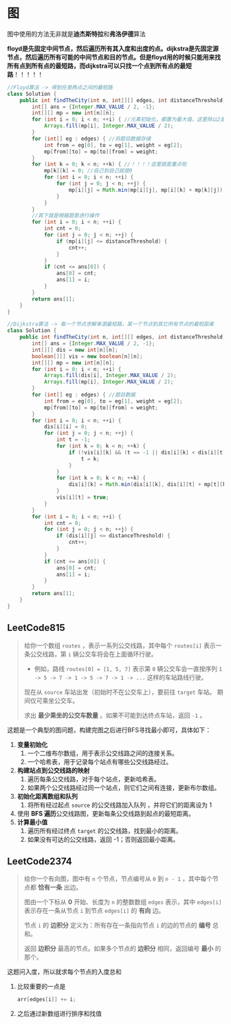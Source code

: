 # 图

图中使用的方法无非就是**迪杰斯特拉**和**弗洛伊德**算法

**floyd是先固定中间节点，然后遍历所有其入度和出度的点。dijkstra是先固定源节点，然后遍历所有可能的中间节点和目的节点。但是floyd用的时候只能用来找所有点到所有点的最短路，而dijkstra可以只找一个点到所有点的最短路**！！！！！

```java
//Floyd算法 -> 得到任意两点之间的最短路
class Solution {
    public int findTheCity(int n, int[][] edges, int distanceThreshold) {
        int[] ans = {Integer.MAX_VALUE / 2, -1};
        int[][] mp = new int[n][n];
        for (int i = 0; i < n; ++i) { //元素初始化，都置为最大值，这里除以2是因为要进行相加，防止溢出
            Arrays.fill(mp[i], Integer.MAX_VALUE / 2);
        }
        for (int[] eg : edges) { //将题目数据存储
            int from = eg[0], to = eg[1], weight = eg[2];
            mp[from][to] = mp[to][from] = weight;
        }
        for (int k = 0; k < n; ++k) { //！！！！这里就是重点啦
            mp[k][k] = 0; //自己到自己就是0
            for (int i = 0; i < n; ++i) {
                for (int j = 0; j < n; ++j) {
                    mp[i][j] = Math.min(mp[i][j], mp[i][k] + mp[k][j]); //动态规划的状态方程  也就是把最小值存起来，直接到还是中间有个过渡。
                }
            }
        }
        //其下就是根据题意进行操作
        for (int i = 0; i < n; ++i) {
            int cnt = 0;
            for (int j = 0; j < n; ++j) {
                if (mp[i][j] <= distanceThreshold) {
                    cnt++;
                }
            }
            if (cnt <= ans[0]) {
                ans[0] = cnt;
                ans[1] = i;
            }
        }
        return ans[1];
    }
}
```

```java
//Dijkstra算法 -> 每一个节点求解单源最短路，某一个节点到其它所有节点的最短距离
class Solution {
    public int findTheCity(int n, int[][] edges, int distanceThreshold) {
        int[] ans = {Integer.MAX_VALUE / 2, -1};
        int[][] dis = new int[n][n];
        boolean[][] vis = new boolean[n][n];
        int[][] mp = new int[n][n];
        for (int i = 0; i < n; ++i) {
            Arrays.fill(dis[i], Integer.MAX_VALUE / 2);
            Arrays.fill(mp[i], Integer.MAX_VALUE / 2);
        }
        for (int[] eg : edges) { //题目数据
            int from = eg[0], to = eg[1], weight = eg[2];
            mp[from][to] = mp[to][from] = weight;
        }
        for (int i = 0; i < n; ++i) {
            dis[i][i] = 0;
            for (int j = 0; j < n; ++j) {
                int t = -1;
                for (int k = 0; k < n; ++k) {
                    if (!vis[i][k] && (t == -1 || dis[i][k] < dis[i][t])) {
                        t = k;
                    }
                }
                for (int k = 0; k < n; ++k) {
                    dis[i][k] = Math.min(dis[i][k], dis[i][t] + mp[t][k]);
                }
                vis[i][t] = true;
            }
        }
        for (int i = 0; i < n; ++i) {
            int cnt = 0;
            for (int j = 0; j < n; ++j) {
                if (dis[i][j] <= distanceThreshold) {
                    cnt++;
                }
            }
            if (cnt <= ans[0]) {
                ans[0] = cnt;
                ans[1] = i;
            }
        }
        return ans[1];
    }
}
```

## LeetCode815

> 给你一个数组 `routes` ，表示一系列公交线路，其中每个 `routes[i]` 表示一条公交线路，第 `i` 辆公交车将会在上面循环行驶。
>
> - 例如，路线 `routes[0] = [1, 5, 7]` 表示第 `0` 辆公交车会一直按序列 `1 -> 5 -> 7 -> 1 -> 5 -> 7 -> 1 -> ...` 这样的车站路线行驶。
>
> 现在从 `source` 车站出发（初始时不在公交车上），要前往 `target` 车站。 期间仅可乘坐公交车。
>
> 求出 **最少乘坐的公交车数量** 。如果不可能到达终点车站，返回 `-1` 。

这题是一个典型的图问题，构建完图之后进行BFS寻找最小即可，具体如下：

1. **变量初始化**
   1.  一个二维布尔数组，用于表示公交线路之间的连接关系。
   2. 一个哈希表，用于记录每个站点有哪些公交线路经过。
2. **构建站点到公交线路的映射**
   1. 遍历每条公交线路，对于每个站点，更新哈希表。
   2. 如果两个公交线路经过同一个站点，则它们之间有连接，更新布尔数组。
3. **初始化距离数组和队列**
   1. 将所有经过起点 `source` 的公交线路加入队列 ，并将它们的距离设为 1
4. 使用 **BFS 遍历**公交线路图，更新每条公交线路到起点的最短距离。
5. **计算最小值**
   1. 遍历所有经过终点 `target` 的公交线路，找到最小的距离。
   2. 如果没有可达的公交线路，返回 -1；否则返回最小距离。



## LeetCode2374

> 给你一个有向图，图中有 `n` 个节点，节点编号从 `0` 到 `n - 1` ，其中每个节点都 **恰有一条** 出边。
>
> 图由一个下标从 **0** 开始、长度为 `n` 的整数数组 `edges` 表示，其中 `edges[i]` 表示存在一条从节点 `i` 到节点 `edges[i]` 的 **有向** 边。
>
> 节点 `i` 的 **边积分** 定义为：所有存在一条指向节点 `i` 的边的节点的 **编号** 总和。
>
> 返回 **边积分** 最高的节点。如果多个节点的 **边积分** 相同，返回编号 **最小** 的那个。

这题问入度，所以就求每个节点的入度总和

1. 比较重要的一点是 

   ```java
   arr[edges[i]] += i;
   ```

2. 之后通过新数组进行排序和找值
